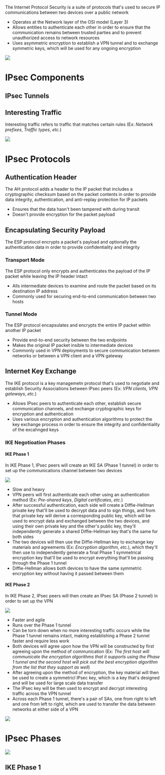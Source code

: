 The Internet Protocol Security is a suite of protocols that's used to secure IP communications between two devices over a public network

* Operates at the Network layer of the OSI model (Layer 3)
* Allows entities to authenticate each other in order to ensure that the communication remains between trusted parties and to prevent unauthorized access to network resources
* Uses asymmetric encryption to establish a VPN tunnel and to exchange symmetric keys, which will be used for any ongoing encryption

![](https://github.com/JonmarCorpuz/SecondBrain/blob/main/Assets/Whitespace.png)

# IPsec Components

## IPsec Tunnels

## Interesting Traffic

Interesting traffic refers to traffic that matches certain rules (Ex: *Network prefixes*, *Traffic types*, *etc.*)

![](https://github.com/JonmarCorpuz/SecondBrain/blob/main/Assets/Whitespace.png)

# IPsec Protocols

## Authentication Header

The AH protocol adds a header to the IP packet that includes a cryptographic checksum based on the packet contents in order to provide data integrity, authentication, and anti-replay protection for IP packets

* Ensures that the data hasn't been tampered with during transit
* Doesn't provide encryption for the packet payload

## Encapsulating Security Payload

The ESP protocol encrypts a packet's payload and optionally the authentication data in order to provide confidentiality and integrity

### Transport Mode

The ESP protocol only encrypts and authenticates the payload of the IP packet while leaving the IP header intact

* Alls intermediate devices to examine and route the packet based on its destination IP address
* Commonly used for securing end-to-end communication between two hosts

### Tunnel Mode

The ESP protocol encapsulates and encrypts the entire IP packet within another IP packet

* Provide end-to-end security between the two endpoints
* Makes the original IP packet insible to intermediate devices
* Commonly used in VPN deployments to secure communication between networks or between a VPN client and a VPN gateway

## Internet Key Exchange

The IKE protocol is a key managemetn protocol that's used to negotiate and establish Security Associations between IPsec peers (Ex: *VPN clients*, *VPN gateways*, *etc.*)

* Allows IPsec peers to authenticate each other, establish secure communication channels, and exchange cryptographic keys for encryption and authentication
* Uses various encryption and authentication algorithms to protect the key exchange process in order to ensure the integrity and confidentiality of the excahnged keys

### IKE Negotioation Phases

#### IKE Phase 1 

In IKE Phase 1, IPsec peers will create an IKE SA (Phase 1 tunnel) in order to set up the communications channel between two devices

![](https://github.com/JonmarCorpuz/SecondBrain/blob/main/Assets/dfdgsgdgsgdsgddddfsdfdsfdsfdasfsadf.png)

* Slow and heavy
* VPN peers will first authenticate each other using an authentication method (Ex: *Pre-shared keys*, *Digital certificates*, *etc.*)
* After successful authentication, each side will create a Diffie-Hellman private key that'll be used to decrypt data and to sign things, and from that private key will derive a corresponding public key, which will be used to encrypt data and exchanged between the two devices, and using their own private key and the other's public key, they'll independently generate a shared Diffie-Hellman key that's the same for both sides
* The two devices will then use the Diffie-Hellman key to exchange key materials and agreements (Ex: *Encryption algorithm*, *etc.*), which they'll then use to independently generate a final Phase 1 symmetrical encryption key that'll be used to encrypt everything that'll be passing through the Phase 1 tunnel
* Diffie-Hellman allows both devices to have the same symmetric encryption key without having it passed between them

#### IKE Phase 2 

In IKE Phase 2, IPsec peers will then create an IPsec SA (Phase 2 tunnel) in order to set up the VPN

![](https://github.com/JonmarCorpuz/SecondBrain/blob/main/Assets/hfghdfggjhdfhvhrdgsdgursdhrejftjhtjt.png)

* Faster and agile
* Runs over the Phase 1 tunnel
* Can be torn down when no more interesting traffic occurs while the Phase 1 tunnel remains intact, making establishing a Phase 2 tunnel faster and require less work
* Both devices will agree upon how the VPN will be constructed by first agreeing upon the method of communication (Ex: *The first host will communicate the encryption algorithms that it supports using the Phase 1 tunnel and the second host will pick out the best encryption algorithm from the list that they support as well*)
* After agreeing upon the method of encryption, the key material will then be used to create a symmetricl IPsec key, which is a key that's designed and will be used for large scale data transfer
* The IPsec key will be then used to encrypt and decrypt interesting traffic across the VPN tunnel
* Across each Phase 1 tunnel, there's a pair of SAs, one from right to left and one from left to right, which are used to transfer the data between networks at either side of a VPN

![](https://github.com/JonmarCorpuz/SecondBrain/blob/main/Assets/Whitespace.png)

# IPsec Phases

![](https://github.com/JonmarCorpuz/SecondBrain/blob/main/Assets/dfghfhdfhddfhgsdgsdgewggwer.gif)

## IKE Phase 1

